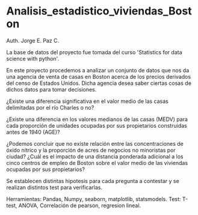 # Analisis_estadistico_viviendas_Boston
Auth. Jorge E. Paz C.

La base de datos del proyecto fue tomada del curso 'Statistics for data science with python'.

En este proyecto procedemos a analizar un conjunto de datos que nos da una agencia de venta de casas en Boston acerca de los precios derivados del censo de Estados Unidos. Dicha agencia desea saber ciertas cosas de dichos datos para tomar decisiones.

¿Existe una diferencia significativa en el valor medio de las casas delimitadas por el río Charles o no?

¿Existe una diferencia en los valores medianos de las casas (MEDV) para cada proporción de unidades ocupadas por sus propietarios construidas antes de 1940 (AGE)?

¿Podemos concluir que no existe relación entre las concentraciones de óxido nítrico y la proporción de acres de negocios no minoristas por ciudad?
¿Cuál es el impacto de una distancia ponderada adicional a los cinco centros de empleo de Boston sobre el valor medio de las viviendas ocupadas por sus propietarios?


Se establecen distintas hipotesis para cada pregunta a contestar y se realizan distintos test para verificarlas. 

Herramientas: Pandas, Numpy, seaborn, matplotlib, statsmodels.
Test: T-test, ANOVA, Correlación de pearson, regresion lineal.
